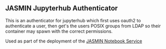 ## JASMIN Jupyterhub Authenticator
This is an authenticator for jupyterhub which first uses oauth2 to authenticate a user, then get's the users POSIX groups from LDAP so their container may spawn with the correct permissions.

Used as part of the deployment of the [JASMIN Notebook Service](https://help.jasmin.ac.uk/docs/interactive-computing/jasmin-notebooks-service/)
